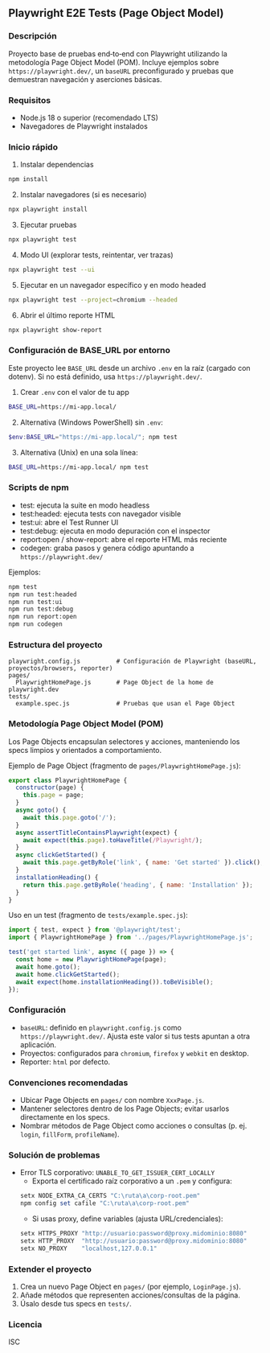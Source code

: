 ## Playwright E2E Tests (Page Object Model)

### Descripción
Proyecto base de pruebas end‑to‑end con Playwright utilizando la metodología Page Object Model (POM). Incluye ejemplos sobre `https://playwright.dev/`, un `baseURL` preconfigurado y pruebas que demuestran navegación y aserciones básicas.

### Requisitos
- Node.js 18 o superior (recomendado LTS)
- Navegadores de Playwright instalados

### Inicio rápido
1) Instalar dependencias
```bash
npm install
```

2) Instalar navegadores (si es necesario)
```bash
npx playwright install
```

3) Ejecutar pruebas
```bash
npx playwright test
```

4) Modo UI (explorar tests, reintentar, ver trazas)
```bash
npx playwright test --ui
```

5) Ejecutar en un navegador específico y en modo headed
```bash
npx playwright test --project=chromium --headed
```

6) Abrir el último reporte HTML
```bash
npx playwright show-report
```

### Configuración de BASE_URL por entorno
Este proyecto lee `BASE_URL` desde un archivo `.env` en la raíz (cargado con dotenv). Si no está definido, usa `https://playwright.dev/`.

1) Crear `.env` con el valor de tu app
```bash
BASE_URL=https://mi-app.local/
```

2) Alternativa (Windows PowerShell) sin `.env`:
```powershell
$env:BASE_URL="https://mi-app.local/"; npm test
```

3) Alternativa (Unix) en una sola línea:
```bash
BASE_URL=https://mi-app.local/ npm test
```

### Scripts de npm
- test: ejecuta la suite en modo headless
- test:headed: ejecuta tests con navegador visible
- test:ui: abre el Test Runner UI
- test:debug: ejecuta en modo depuración con el inspector
- report:open / show-report: abre el reporte HTML más reciente
- codegen: graba pasos y genera código apuntando a `https://playwright.dev/`

Ejemplos:
```bash
npm test
npm run test:headed
npm run test:ui
npm run test:debug
npm run report:open
npm run codegen
```

### Estructura del proyecto
```
playwright.config.js          # Configuración de Playwright (baseURL, proyectos/browsers, reporter)
pages/
  PlaywrightHomePage.js       # Page Object de la home de playwright.dev
tests/
  example.spec.js             # Pruebas que usan el Page Object
```

### Metodología Page Object Model (POM)
Los Page Objects encapsulan selectores y acciones, manteniendo los specs limpios y orientados a comportamiento.

Ejemplo de Page Object (fragmento de `pages/PlaywrightHomePage.js`):
```js
export class PlaywrightHomePage {
  constructor(page) {
    this.page = page;
  }
  async goto() {
    await this.page.goto('/');
  }
  async assertTitleContainsPlaywright(expect) {
    await expect(this.page).toHaveTitle(/Playwright/);
  }
  async clickGetStarted() {
    await this.page.getByRole('link', { name: 'Get started' }).click();
  }
  installationHeading() {
    return this.page.getByRole('heading', { name: 'Installation' });
  }
}
```

Uso en un test (fragmento de `tests/example.spec.js`):
```js
import { test, expect } from '@playwright/test';
import { PlaywrightHomePage } from '../pages/PlaywrightHomePage.js';

test('get started link', async ({ page }) => {
  const home = new PlaywrightHomePage(page);
  await home.goto();
  await home.clickGetStarted();
  await expect(home.installationHeading()).toBeVisible();
});
```

### Configuración
- `baseURL`: definido en `playwright.config.js` como `https://playwright.dev/`. Ajusta este valor si tus tests apuntan a otra aplicación.
- Proyectos: configurados para `chromium`, `firefox` y `webkit` en desktop.
- Reporter: `html` por defecto.

### Convenciones recomendadas
- Ubicar Page Objects en `pages/` con nombre `XxxPage.js`.
- Mantener selectores dentro de los Page Objects; evitar usarlos directamente en los specs.
- Nombrar métodos de Page Object como acciones o consultas (p. ej. `login`, `fillForm`, `profileName`).

### Solución de problemas
- Error TLS corporativo: `UNABLE_TO_GET_ISSUER_CERT_LOCALLY`
  - Exporta el certificado raíz corporativo a un `.pem` y configura:
  ```powershell
  setx NODE_EXTRA_CA_CERTS "C:\ruta\a\corp-root.pem"
  npm config set cafile "C:\ruta\a\corp-root.pem"
  ```
  - Si usas proxy, define variables (ajusta URL/credenciales):
  ```powershell
  setx HTTPS_PROXY "http://usuario:password@proxy.midominio:8080"
  setx HTTP_PROXY  "http://usuario:password@proxy.midominio:8080"
  setx NO_PROXY    "localhost,127.0.0.1"
  ```

### Extender el proyecto
1) Crea un nuevo Page Object en `pages/` (por ejemplo, `LoginPage.js`).
2) Añade métodos que representen acciones/consultas de la página.
3) Úsalo desde tus specs en `tests/`.

### Licencia
ISC


